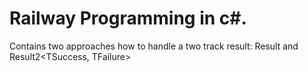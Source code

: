 # Railway Programming in c#.
Contains two approaches how to handle a two track result: Result<TSuccess> and Result2<TSuccess, TFailure>
